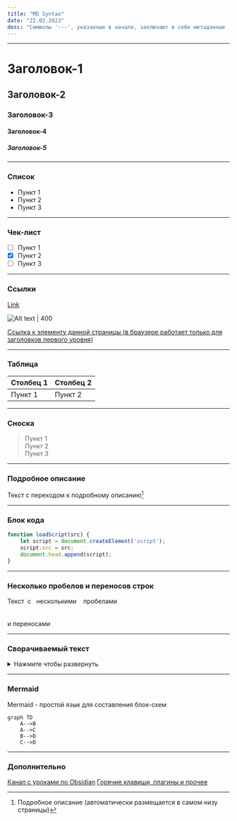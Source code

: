 ```yaml
---
title: "MD Syntax"
date: "22.02.2023"
desc: "Символы '---', указанные в начале, заключают в себе метаданные .md файла"
---
```


---
# Заголовок-1
## Заголовок-2
### Заголовок-3
#### Заголовок-4
##### Заголовок-5

---
### Список
- Пункт 1
- Пункт 2
- Пункт 3

---
### Чек-лист
- [ ] Пункт 1
- [x] Пункт 2
- [ ] Пункт 3

---
### Ссылки
[Link](https://learn.javascript.ru/)

![Alt text | 400](https://kartinkin.net/pics/uploads/posts/2022-08/1660356464_13-kartinkin-net-p-melburn-stolitsa-avstralii-krasivo-foto-13.jpg) 

[Ссылка к элементу данной страницы (в браузере работает только для заголовков первого уровня)](#Заголовок-1)

---
### Таблица
|Столбец 1     |Столбец 2     |
|--------------|--------------|
|Пункт 1       |Пункт 2       |

---
### Сноска
> Пункт 1<br>Пункт 2<br>Пункт 3<br>

---
### Подробное описание
Текст с переходом к подробному описанию[^1]

[^1]: Подробное описание (автоматически размещается в самом низу страницы)

---
### Блок кода
```javascript
function loadScript(src) {
	let script = document.createElement('script');
	script.src = src;
	document.head.append(script);
}
```

---
### Несколько пробелов и переносов строк
Текст&nbsp;&nbsp;с&nbsp;&nbsp;&nbsp;несколькими&nbsp;&nbsp;&nbsp;&nbsp;пробелами
<br>
<br>
<br>
и переносами

---
###  Сворачиваемый текст
<details>
	<summary style="cursor: pointer;">Нажмите чтобы развернуть</summary>
	<ul style="margin-top: 10px;">
		<li>Скрытый текст 1</li>
		<li>Скрытый текст 2</li>
		<li>Скрытый текст 3</li>
	</ul>
</details>

---
###  Mermaid
Mermaid - простой язык для составления блок-схем
```mermaid
graph TD
	A-->B
    A-->C
    B-->D
    C-->D
```

---
###  Дополнительно
[Канал с уроками по Obsidian](https://www.youtube.com/@dy-sh)
[Горячие клавиши, плагины и прочее](https://github.com/dy-sh/obsidian-wiki)





